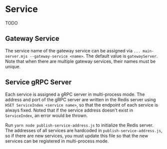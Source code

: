 # Service

TODO

## Gateway Service

The service name of the gateway service can be assigned via `... main-server.mjs --gateway-service <name>`. The default value is `gatewayServer`. Note that when there are multiple gateway services, their names must be unique.

## Service gRPC Server
Each service is assigned a gRPC server in multi-process mode. The address and port of the gRPC server are written in the Redis server using `HSET ServiceIndex <service name>`, so that the endpoint of each service is always fixed. Noted that if the service address doesn't exist in `ServiceIndex`, an error would be thrown.

Run `yarn node publish-service-address.js` to initialize the Redis server. The addresses of all services are hardcoded in `publish-service-address.js`, so if there are new services, you must update this file so that the new services can be registered in multi-process mode.